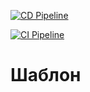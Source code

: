 [![CD Pipeline](https://github.com/rapid-integration/simple-template/actions/workflows/cd.yml/badge.svg?branch=main)](https://github.com/rapid-integration/simple-template/actions/workflows/cd.yml)

[![CI Pipeline](https://github.com/rapid-integration/simple-template/actions/workflows/ci.yml/badge.svg?branch=main)](https://github.com/rapid-integration/simple-template/actions/workflows/ci.yml)

# Шаблон
